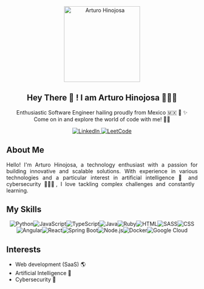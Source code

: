 <div align="center">
    <img src="https://media.licdn.com/dms/image/D5603AQEt1Uidfb50IQ/profile-displayphoto-shrink_800_800/0/1713991576265?e=1720656000&v=beta&t=t4d7gdlXdZRqFIVpB9TAyrWsr6GA2lAsTBWMGtxX7Zo" alt="Arturo Hinojosa" width="200" height="200">
    <h2>Hey There 👋 ! I am Arturo Hinojosa 👨🏽‍💻</h2>
    <p> Enthusiastic Software Engineer hailing proudly from Mexico 🇲🇽 🌮 ✨ <br>
        Come on in and explore the world of code with me! 👨‍💻</p>
    <p dir="auto">
        <a href="https://www.linkedin.com/in/arturo-hinojosa/" target="_blank" rel="nofollow">
            <img src="https://camo.githubusercontent.com/a59bf6f177205e24215f5010b0206f1c6450fd207f13ae7d8b20b1562ae9120e/68747470733a2f2f696d672e736869656c64732e696f2f62616467652f2d4c696e6b6564496e2d3030373742353f7374796c653d666f722d7468652d6261646765266c6f676f3d6c696e6b6564696e266c6f676f436f6c6f723d7768697465" alt="LinkedIn" style="max-width: 100%;">
        </a>
        <a href="https://leetcode.com/u/arturohin16/" target="_blank" rel="nofollow">
            <img src="https://camo.githubusercontent.com/18f3ed31825c9c5628833df8afda87e99a0c566aaf1f82af597b2a8a3a4dfabf/68747470733a2f2f696d672e736869656c64732e696f2f62616467652f2d4c6565745f436f64652d6536376532323f7374796c653d666f722d7468652d6261646765266c6f676f3d6c656574636f6465266c6f676f436f6c6f723d7768697465" alt="LeetCode" style="max-width: 100%;">
        </a>
    </p>
</div>

<div align="justify">
  <h2>About Me</h2>
  <p>Hello! I'm Arturo Hinojosa, a technology enthusiast with a passion for building innovative and scalable solutions. With experience in various technologies and a particular interest in artificial intelligence 🧠 and cybersecurity 👮🏽‍♂️, I love tackling complex challenges and constantly learning.</p>
</div>

<div align="center">
  <h2 align="left">My Skills</h2>
  <div style="display: flex; flex-wrap: wrap; justify-content: center;">
    <img src="https://img.shields.io/badge/-Python-3776AB?logo=python&logoColor=white&style=flat" alt="Python">
    <img src="https://img.shields.io/badge/-JavaScript-F7DF1E?logo=javascript&logoColor=black&style=flat" alt="JavaScript">
    <img src="https://img.shields.io/badge/-TypeScript-3178C6?logo=typescript&logoColor=white&style=flat" alt="TypeScript">
    <img src="https://img.shields.io/badge/-Java-007396?logo=java&logoColor=white&style=flat" alt="Java">
    <img src="https://img.shields.io/badge/-Ruby-CC342D?logo=ruby&logoColor=white&style=flat" alt="Ruby">
    <img src="https://img.shields.io/badge/-HTML-E34F26?logo=html5&logoColor=white&style=flat" alt="HTML">
    <img src="https://img.shields.io/badge/-SASS-CC6699?logo=sass&logoColor=white&style=flat" alt="SASS">
    <img src="https://img.shields.io/badge/-CSS-1572B6?logo=css3&logoColor=white&style=flat" alt="CSS">
    <img src="https://img.shields.io/badge/-Angular-DD0031?logo=angular&logoColor=white&style=flat" alt="Angular">
    <img src="https://img.shields.io/badge/-React-61DAFB?logo=react&logoColor=white&style=flat" alt="React">
    <img src="https://img.shields.io/badge/-Spring%20Boot-6DB33F?logo=spring-boot&logoColor=white&style=flat" alt="Spring Boot">
    <img src="https://img.shields.io/badge/-Node.js-339933?logo=node.js&logoColor=white&style=flat" alt="Node.js">
    <img src="https://img.shields.io/badge/-Docker-2496ED?logo=docker&logoColor=white&style=flat" alt="Docker">
    <img src="https://img.shields.io/badge/-Google%20Cloud-4285F4?logo=google-cloud&logoColor=white&style=flat" alt="Google Cloud">
  </div>
</div>

<div align="lefy">
  <h2>Interests</h2>
  <ul>
    <li>Web development (SaaS) 🌎</li>
    <li>Artificial Intelligence 🤖</li>
    <li>Cybersecurity 🚨</li>
  </ul>
</div>

